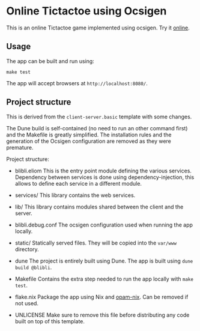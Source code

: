 # Online Tictactoe using Ocsigen

This is an online Tictactoe game implemented using ocsigen.
Try it [online](https://j3s.fr/blibli/).

## Usage

The app can be built and run using:

```
make test
```

The app will accept browsers at `http://localhost:8080/`.

## Project structure

This is derived from the `client-server.basic` template with some changes.

The Dune build is self-contained (no need to run an other command first) and
the Makefile is greatly simplified. The installation rules and the generation
of the Ocsigen configuration are removed as they were premature.

Project structure:

- blibli.eliom
  This is the entry point module defining the various services.
  Dependency between services is done using dependency-injection, this allows
  to define each service in a different module.

- services/
  This library contains the web services.

- lib/
  This library contains modules shared between the client and the server.

- blibli.debug.conf
  The ocsigen configuration used when running the app locally.

- static/
  Statically served files. They will be copied into the `var/www` directory.

- dune
  The project is entirely built using Dune.
  The app is built using `dune build @blibli`.

- Makefile
  Contains the extra step needed to run the app locally with `make test`.

- flake.nix
  Package the app using Nix and [opam-nix](https://github.com/tweag/opam-nix).
  Can be removed if not used.

- UNLICENSE
  Make sure to remove this file before distributing any code built on top of
  this template.
